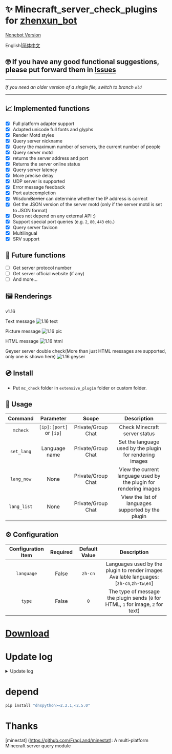 # ✨ Minecraft_server_check_plugins for [zhenxun_bot](https://github.com/hibikier/zhenxun_bot)

[Nonebot Version](https://github.com/molanp/nonebot_plugin_mccheck/)

English|[简体中文](README.md)

## 🤓 If you have any good functional suggestions, please put forward them in [Issues](https://github.com/molanp/zhenxun_chafu_Minecraft/issues)
***
_If you need an older version of a single file, switch to branch `old`_
***
## 📈 Implemented functions

- [x] Full platform adapter support
- [x] Adapted unicode full fonts and glyphs
- [x] Render Motd styles
- [x] Query server nickname
- [x] Query the maximum number of servers, the current number of people
- [x] Query server motd
- [x] returns the server address and port
- [x] Returns the server online status
- [x] Query server latency
- [x] More precise delay
- [x] UDP server is supported
- [x] Error message feedback
- [x] Port autocompletion
- [x] Wisdom~~Barrier~~ can determine whether the IP address is correct
- [x] Get the JSON version of the server motd (only if the server motd is set to JSON format)
- [x] Does not depend on any external API :)
- [x] Support special port queries (e.g. `2`, `80`, `443` etc.)
- [x] Query server favicon
- [x] Multilingual
- [x] SRV support 

## 📑 Future functions

- [ ] Get server protocol number
- [ ] Get server official website (if any)
- [ ] And more...

## 🖼️ Renderings

v1.16

Text message
![1.16 text](https://github.com/user-attachments/assets/7099ded9-9c8c-482f-89e5-a68bd014e67a)

Picture message
![1.16 pic](https://github.com/user-attachments/assets/3ba422a4-bc41-4401-85c7-f5da2f693b03)

HTML message
![1.16 html](https://github.com/user-attachments/assets/09396694-16a4-4907-8b25-3863b181a725)

Geyser server double check(More than just HTML messages are supported, only one is shown here)
![1.16 geyser](https://github.com/user-attachments/assets/3982c18a-7cc5-4eb2-9f0f-9ec2a16fed2f)

## 💿 Install

  - Put `mc_check` folder in `extensive_plugin` folder or custom folder.

## 🎉 Usage

| Command | Parameter | Scope | Description |
|:-------:|:---------:|:-----:|:-----------:|
| `mcheck` | `[ip]:[port]` or `[ip]` | Private/Group Chat | Check Minecraft server status |
| `set_lang` | Language name | Private/Group Chat | Set the language used by the plugin for rendering images |
| `lang_now` | None | Private/Group Chat | View the current language used by the plugin for rendering images |
| `lang_list` | None | Private/Group Chat | View the list of languages supported by the plugin |

## ⚙️ Configuration

| Configuration Item | Required | Default Value | Description |
|:-----:|:----:|:----:|:----:|
| `language` | False | `zh-cn` | Languages used by the plugin to render images<br>Available languages: [`zh-cn`,`zh-tw`,`en`] |
| `type` | False | `0` | The type of message the plugin sends (`0` for HTML, `1` for image, `2` for text) |


# [Download](https://github.com/molanp/zhenxun_chafu_Minecraft/releases)

# Update log
<details>
<summary>Update log</summary>

## 2024/09/17

Fill in missing color codes.

Support geyser server double check.

Optimize bug catching, fix multi-thread timeout fake deaths.

## 2024/09/16

Fix missing characters due to rendering gradients.

## 2024/09/15

Updated MineStat version to 2.6.3 to support the latest protocol. Optimize the player data fetching logic to ensure more robustness in handling player information.

Remove useless style tags from default HTML templates to clean up code structure.

Enhance the robustness of the image validation functions by adding additional input checks and handling possible exceptions to make image validation more reliable.

## 2024/08/23

Full platform adapter support.

## 2024/08/22

Added html rendering, adapted unicode full fonts and glyphs.


## 2024/08/21-22

refactor(mc_check): optimize untils function and refactor network calls.

Remove useless dependencies.

Render colored characters in Version.

## 2024/08/14
### v1.8

Fully adapted to dev Zhenxun Bot, migrate the plugin configuration to `PluginMetadata`

Format the code to increase readability.

## 2024/08/12

Adapt to the dev version of Zhenxun Bot.

## 2023/11/01
### v1.5
fix SRV resolver

## 2023/02/22
### v1.3
[add support for the Query / GamSpot4 / UT3 protocol](https://github.com/FragLand/minestat/pull/166).
  
## 2023/02/05
### v1.2
SRV support

## 2023/01/14
### v1.1
The socket return value is fault-tolerant.
Multilingual file configuration.

## 2023/01/12
Sending favicon is supported.

## 2023/01/08
### v1.0
Remove external dependencies and use local dependencies.
No longer rely on external API.

## 2023/01/05
### v0.9
Change the command trigger rule, and prompt for input when there are no parameters.

## 2022/12/26
### v0.8
Change the bedrock version to use the Chinese API source.

## 2022/11/14
### v0.7
Unified input format.

Optimize code logic.

Specification variable name.

The api call is restricted.

The timeout judgment is cancelled, but the response time may become longer.

If you frequently report errors, you may encounter network fluctuations (the bedrock version of the api site is unstable).Please try restarting the bot.

If there is no port (and no `:`) after `IP` is entered, the default port [25565/19132] will be used automatically.

## 2022/11/13
### v0.6-plus
README file rewriting.

Sending error messages is supported.

Support query UDP protocol server.
### v0.6[beta]
Query UDP protocol server is supported, but the command conflicts.[Repaired]

## 2022/11/12
### v0.5
README file rewriting.

Sort out the code.

More accurate server latency.

## 2022/11/09
### v0.4-fix[The first version in releases]
Rename file
### v0.4
Fix the error caused when favicon does not exist.
### v0.3
Sending favicon is supported.

More sensitive trigger mode.

## 2022/10/31
### vfix-0.2
Update usage.

## 2022/10/25
### v0.1[tag new,first version]
Support JAVA server query.

Support query server delay.
</details>

# depend
```powershell
pip install "dnspython>=2.2.1,<2.5.0"
```

# Thanks
[minestat] (https://github.com/FragLand/minestat): A multi-platform Minecraft server query module
